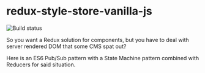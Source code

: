 # redux-style-store-vanilla-js

![Build status](https://api.travis-ci.org/benbowes/redux-style-store-vanilla-js.svg?branch=master)

So you want a Redux solution for components, but you have to deal with server rendered DOM that some CMS spat out?

Here is an ES6 Pub/Sub pattern with a State Machine pattern combined with Reducers for said situation.

